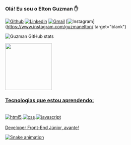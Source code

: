 ### Olá! Eu sou o Elton Guzman ✋ 

[![Github](https://img.shields.io/badge/GitHub-100000?style=for-the-badge&logo=github&logoColor=white)](https://github.com/eltonguzman)
[![Linkedin](https://img.shields.io/badge/LinkedIn-0077B5?style=for-the-badge&logo=linkedin&logoColor=white)](https://www.linkedin.com/in/elton-guzman-b9692298/)
[![Gmail](https://img.shields.io/badge/Gmail-D14836?style=for-the-badge&logo=gmail&logoColor=white)](mailto:eltongguzman@gmail.com?bcc=elton_guzman@hotmail.com)
[![Instagram](https://img.shields.io/badge/Instagram-E4405F?style=for-the-badge&logo=instagram&logoColor=white)](https://www.instagram.com/guzmanelton/ target="blank")

![Guzman GitHub stats](https://github-readme-stats.vercel.app/api?username=eltonguzman&show_icons=true&theme=tokyonight)

<div>
  <a href="https://github.com/eltonguzman">
   <img height="150em" src="https://github-readme-stats.vercel.app/api/top-langs/?username=eltonguzman&layout=compact&langs_count=6&theme=tokyonight"/>
</div>

### Tecnologias que estou aprendendo:
<div style="display: inline_block"></br>
    <img alt="html5" align="center" src="https://img.shields.io/badge/HTML5-E34F26?style=for-the-badge&logo=html5&logoColor=white">
    <img alt="css" align="center" src="https://img.shields.io/badge/CSS3-1572B6?style=for-the-badge&logo=css3&logoColor=white">
    <img alt="javascript" align="center" src="https://img.shields.io/badge/JavaScript-F7DF1E?style=for-the-badge&logo=javascript&logoColor=black">
</div><br/>
Developer Front-End Júnior, avante!

![Snake animation](https://github.com/eltonguzman/eltonguzman/blob/output/github-contribution-grid-snake.svg)
